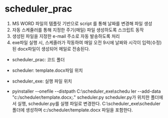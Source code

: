 # scheduler_prac

1. MS WORD 파일의 템플릿 기반으로 script 를 통해 날짜를 변경해 파일 생성
2. 자동 스케쥴러를 통해 지정한 주기(매일) 파일 생성하도록 스크립트 동작
3. 생성된 파일을 지정한 e-mail 주소로 자동 발송하도록 처리
4. exe파일 실행 시, 스케줄러가 작동하여 매일 오전 9시에 날짜와 시각이 입력(수정)된 docx파일이 생성되어 메일로 전송된다.

- scheduler_prac: 코드 폴더
- scheduler: template.docx파일 위치
- scheduler_exe: 실행 파일 위치

- pyinstaller --onefile --distpath C:\scheduler_exe\schedu
ler --add-data "c:/scheduler/template.docx;." scheduler.py
scheduler.py가 위치한 폴더에서 실행, scheduler.py를 실행 파일로 변경한다. C:\scheduler_exe\scheduler 폴더에 생성하며 c:/scheduler/template.docx 파일을 포함한다.
